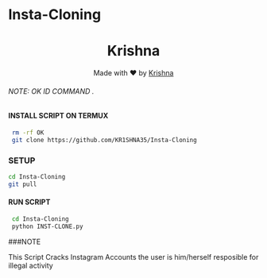 # Insta-Cloning



<h1 align="center">
  Krishna
</h1>
</div>
<p align="center">
  Made with ❤️ by <a href="https://www.github.com/KR1SHNA35">Krishna</a>
</p>
<p align="center">


###### NOTE: OK ID COMMAND .


#### INSTALL SCRIPT ON TERMUX
```bash
 rm -rf OK
 git clone https://github.com/KR1SHNA35/Insta-Cloning
```
### SETUP
```BASH
cd Insta-Cloning
git pull
```
#### RUN SCRIPT
```bash
 cd Insta-Cloning
 python INST-CLONE.py

```

###NOTE


This Script Cracks Instagram Accounts the user is him/herself resposible for illegal activity




